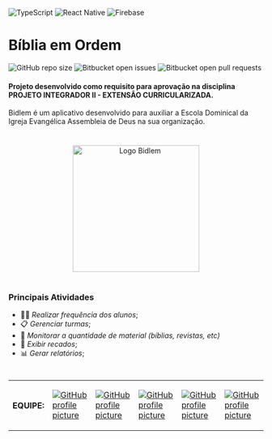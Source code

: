  ![TypeScript](https://img.shields.io/badge/TypeScript-007ACC?style=for-the-badge&logo=typescript&logoColor=white) 
 ![React Native](https://img.shields.io/badge/React_Native-20232A?style=for-the-badge&logo=react&logoColor=61DAFB)
  ![Firebase](https://img.shields.io/badge/Firebase-000?style=for-the-badge&logo=firebase&logoColor=ffca28) 
# Bíblia em Ordem 

![GitHub repo size](https://img.shields.io/github/repo-size/laysgabrielle/biblia-em-ordem?style=for-the-badge)
![Bitbucket open issues](https://img.shields.io/bitbucket/issues/laysgabrielle/biblia-em-ordem?style=for-the-badge)
![Bitbucket open pull requests](https://img.shields.io/bitbucket/pr-raw/laysgabrielle/biblia-em-ordem?style=for-the-badge)

#### Projeto desenvolvido como requisito para aprovação na disciplina PROJETO INTEGRADOR II - EXTENSÃO CURRICULARIZADA.

Bidlem é um aplicativo desenvolvido para auxiliar a Escola Dominical da Igreja Evangélica Assembleia de Deus na sua organização.

#

<p align="center">
 <img src="Blidem - Bíblia em Ordem.png" alt="Logo Bidlem" width=250 height=250> 
</p>

#



### Principais Atividades 

* 🙋‍♂️ _Realizar frequência dos alunos_;
* 📋 _Gerenciar turmas_;
* 📖 _Monitorar a quantidade de material (bíblias, revistas, etc)_
* 📅 _Exibir recados_;
* 📊 _Gerar relatórios_;

#

<table>
<th> EQUIPE: </th> 

<td>
<a href="https://github.com/danilo-oliv">

![GitHub profile picture ](https://github.com/danilo-oliv.png)

</a>
</td>

<td>
<a href="https://github.com/lauanegs">

![GitHub profile picture](https://github.com/lauanegs.png)
</a>
</td>

<td>
<a href="https://github.com/laysgabrielle">

![GitHub profile picture](https://github.com/laysgabrielle.png)
</a>
</td>

<td>
<a href="https://github.com/iasminsp">

![GitHub profile picture](https://github.com/iasminsp.png)
</a>
</td>

<td>
<a href="https://github.com/gabnhac">

![GitHub profile picture](https://github.com/gabnhac.png)
</a>
</td>


</table>

